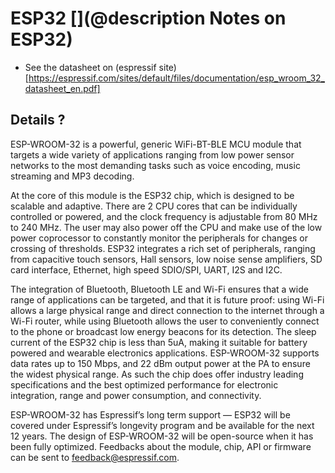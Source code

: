 # ESP32 [](@description Notes on ESP32)

* See the datasheet on (espressif site)[https://espressif.com/sites/default/files/documentation/esp_wroom_32_datasheet_en.pdf]


## Details ?

ESP-WROOM-32 is a powerful, generic WiFi-BT-BLE MCU module that targets a wide variety of applications
ranging from low power sensor networks to the most demanding tasks such as voice encoding, music streaming
and MP3 decoding.

At the core of this module is the ESP32 chip, which is designed to be scalable and adaptive. There are 2 CPU cores
that can be individually controlled or powered, and the clock frequency is adjustable from 80 MHz to 240 MHz. The
user may also power off the CPU and make use of the low power coprocessor to constantly monitor the peripherals
for changes or crossing of thresholds. ESP32 integrates a rich set of peripherals, ranging from capacitive touch
sensors, Hall sensors, low noise sense amplifiers, SD card interface, Ethernet, high speed SDIO/SPI, UART, I2S
and I2C.

The integration of Bluetooth, Bluetooth LE and Wi-Fi ensures that a wide range of applications can be targeted,
and that it is future proof: using Wi-Fi allows a large physical range and direct connection to the internet through a
Wi-Fi router, while using Bluetooth allows the user to conveniently connect to the phone or broadcast low energy
beacons for its detection. The sleep current of the ESP32 chip is less than 5uA, making it suitable for battery
powered and wearable electronics applications. ESP-WROOM-32 supports data rates up to 150 Mbps, and 22
dBm output power at the PA to ensure the widest physical range. As such the chip does offer industry leading
specifications and the best optimized performance for electronic integration, range and power consumption, and
connectivity.

ESP-WROOM-32 has Espressif’s long term support — ESP32 will be covered under Espressif’s longevity program
and be available for the next 12 years. The design of ESP-WROOM-32 will be open-source when it has been fully
optimized. Feedbacks about the module, chip, API or firmware can be sent to feedback@espressif.com.
